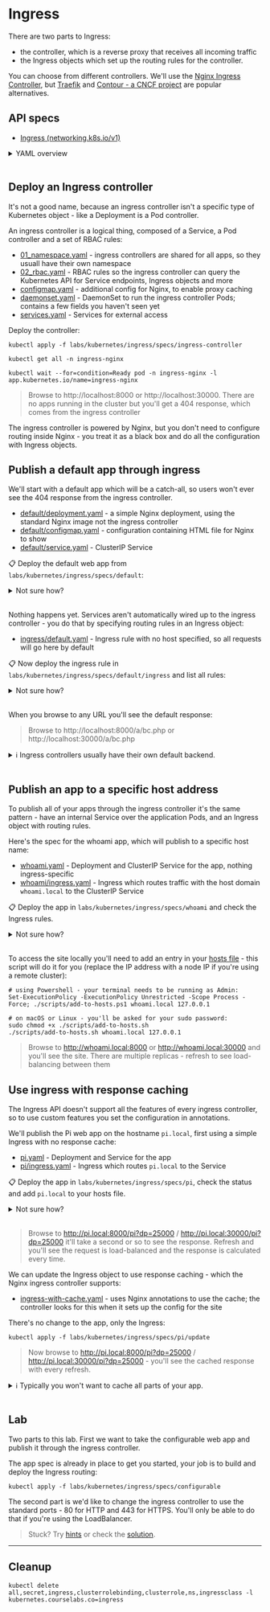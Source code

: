 # Ingress

There are two parts to Ingress:

- the controller, which is a reverse proxy that receives all incoming traffic
- the Ingress objects which set up the routing rules for the controller.

You can choose from different controllers. We'll use the [Nginx Ingress Controller](https://kubernetes.github.io/ingress-nginx/), but [Traefik](https://doc.traefik.io/traefik/providers/kubernetes-ingress/) and [Contour - a CNCF project](https://projectcontour.io) are popular alternatives.

## API specs

- [Ingress (networking.k8s.io/v1)](https://kubernetes.io/docs/reference/generated/kubernetes-api/v1.20/#ingress-v1-networking-k8s-io)

<details>
  <summary>YAML overview</summary>

Ingress rules can have multiple mappings, but they're pretty straightforward. 

You usually have one object per app, and they are namespaced, so you can deploy them in the same namespace as the app:

```
apiVersion: networking.k8s.io/v1
kind: Ingress
metadata:
  name: whoami
spec:
  rules:
  - host: whoami.local
    http:
      paths:
      - path: /
        pathType: Prefix
        backend:
          service:
            name: whoami-internal
            port: 
              name: http
```

- `rules` - collection of routing rules
- `host` - the DNS host name of the web app
- `http` - ingress routing is only for web traffic
- `paths` - collection of request paths, mapping to Kubernetes Services
- `path` - the HTTP request path, can be generic `/` or specific `/admin`
- `pathType` - whether path matching is as a `Prefix` or `Exact`
- `backend.service` - Service where the controller will fetch content

</details><br/>

## Deploy an Ingress controller

It's not a good name, because an ingress controller isn't a specific type of Kubernetes object - like a Deployment is a Pod controller. 

An ingress controller is a logical thing, composed of a Service, a Pod controller and a set of RBAC rules:

- [01_namespace.yaml](specs/ingress-controller/01_namespace.yaml) - ingress controllers are shared for all apps, so they usuall have their own namespace
- [02_rbac.yaml](specs/ingress-controller/02_rbac.yaml) - RBAC rules so the ingress controller can query the Kubernetes API for Service endpoints, Ingress objects and more
- [configmap.yaml](specs/ingress-controller/configmap.yaml) - additional config for Nginx, to enable proxy caching
- [daemonset.yaml](specs/ingress-controller/daemonset.yaml) - DaemonSet to run the ingress controller Pods; contains a few fields you haven't seen yet
- [services.yaml](specs/ingress-controller/services.yaml) - Services for external access

Deploy the controller:

```
kubectl apply -f labs/kubernetes/ingress/specs/ingress-controller

kubectl get all -n ingress-nginx

kubectl wait --for=condition=Ready pod -n ingress-nginx -l app.kubernetes.io/name=ingress-nginx
```

> Browse to http://localhost:8000 or http://localhost:30000. There are no apps running in the cluster but you'll get a 404 response, which comes from the ingress controller

The ingress controller is powered by Nginx, but you don't need to configure routing inside Nginx - you treat it as a black box and do all the configuration with Ingress objects.

## Publish a default app through ingress

We'll start with a default app which will be a catch-all, so users won't ever see the 404 response from the ingress controller.

- [default/deployment.yaml](specs/default/deployment.yaml) - a simple Nginx deployment, using the standard Nginx image not the ingress controller
- [default/configmap.yaml](specs/default/configmap.yaml) - configuration containing HTML file for Nginx to show
- [default/service.yaml](specs/default/service.yaml) - ClusterIP Service

📋 Deploy the default web app from `labs/kubernetes/ingress/specs/default`:

<details>
  <summary>Not sure how?</summary>

```
kubectl apply -f labs/kubernetes/ingress/specs/default
```

</details><br/>

Nothing happens yet. Services aren't automatically wired up to the ingress controller - you do that by specifying routing rules in an Ingress object:

- [ingress/default.yaml](specs/default/ingress/default.yaml) - Ingress rule with no host specified, so all requests will go here by default

📋 Now deploy the ingress rule in `labs/kubernetes/ingress/specs/default/ingress` and list all rules:

<details>
  <summary>Not sure how?</summary>

```
kubectl apply -f labs/kubernetes/ingress/specs/default/ingress

kubectl get ingress
```

</details><br/>

When you browse to any URL you'll see the default response:

> Browse to http://localhost:8000/a/bc.php or http://localhost:30000/a/bc.php

<details>
  <summary>ℹ Ingress controllers usually have their own default backend.</summary>
 
 That's where the 404 response originally came from Nginx. An alternative to running your own default app is to [customize the default backend](https://kubernetes.github.io/ingress-nginx/user-guide/default-backend/) - but that's specific to the ingress controller you're using.

</details><br/>

## Publish an app to a specific host address

To publish all of your apps through the ingress controller it's the same pattern - have an internal Service over the application Pods, and an Ingress object with routing rules.

Here's the spec for the whoami app, which will publish to a specific host name:

- [whoami.yaml](specs/whoami/whoami.yaml) - Deployment and ClusterIP Service for the app, nothing ingress-specific
- [whoami/ingress.yaml](specs/whoami/ingress.yaml) - Ingress which routes traffic with the host domain `whoami.local` to the ClusterIP Service

📋 Deploy the app in `labs/kubernetes/ingress/specs/whoami` and check the Ingress rules.

<details>
  <summary>Not sure how?</summary>

```
kubectl apply -f labs/kubernetes/ingress/specs/whoami

kubectl get ingress
```

</details><br/>

To access the site locally you'll need to add an entry in your [hosts file](https://en.wikipedia.org/wiki/Hosts_(file)) - this script will do it for you (replace the IP address with a node IP if you're using a remote cluster):

```
# using Powershell - your terminal needs to be running as Admin:
Set-ExecutionPolicy -ExecutionPolicy Unrestricted -Scope Process -Force; ./scripts/add-to-hosts.ps1 whoami.local 127.0.0.1

# on macOS or Linux - you'll be asked for your sudo password:
sudo chmod +x ./scripts/add-to-hosts.sh
./scripts/add-to-hosts.sh whoami.local 127.0.0.1
```

> Browse to http://whoami.local:8000 or http://whoami.local:30000 and you'll see the site. There are multiple replicas - refresh to see load-balancing between them

## Use ingress with response caching

The Ingress API doesn't support all the features of every ingress controller, so to use custom features you set the configuration in annotations.

We'll publish the Pi web app on the hostname `pi.local`, first using a simple Ingress with no response cache:

- [pi.yaml](specs/pi/pi.yaml) - Deployment and Service for the app
- [pi/ingress.yaml](specs/pi/ingress.yaml) - Ingress which routes `pi.local` to the Service

📋 Deploy the app in `labs/kubernetes/ingress/specs/pi`, check the status and add `pi.local` to your hosts file.

<details>
  <summary>Not sure how?</summary>

```
kubectl apply -f labs/kubernetes/ingress/specs/pi

kubectl get ingress

kubectl get po -l app=pi-web

# Windows:
./scripts/add-to-hosts.ps1 pi.local 127.0.0.1

# *nix:
./scripts/add-to-hosts.sh pi.local 127.0.0.1
```

</details><br/>

> Browse to http://pi.local:8000/pi?dp=25000 / http://pi.local:30000/pi?dp=25000 it'll take a second or so to see the response. Refresh and you'll see the request is load-balanced and the response is calculated every time.

We can update the Ingress object to use response caching - which the Nginx ingress controller supports:

- [ingress-with-cache.yaml](specs/pi/update/ingress-with-cache.yaml) - uses Nginx annotations to use the cache; the controller looks for this when it sets up the config for the site

There's no change to the app, only the Ingress:

```
kubectl apply -f labs/kubernetes/ingress/specs/pi/update
```

> Now browse to http://pi.local:8000/pi?dp=25000 / http://pi.local:30000/pi?dp=25000 - you'll see the cached response with every refresh.


<details>
  <summary>ℹ Typically you won't want to cache all parts of your app.</summary>

You may have different Ingress rules - one for all static content which has the cache annotation, and another for dynamic content.

</details><br />

## Lab

Two parts to this lab. First we want to take the configurable web app and publish it through the ingress controller. 

The app spec is already in place to get you started, your job is to build and deploy the Ingress routing:

```
kubectl apply -f labs/kubernetes/ingress/specs/configurable
```

The second part is we'd like to change the ingress controller to use the standard ports - 80 for HTTP and 443 for HTTPS. You'll only be able to do that if you're using the LoadBalancer.

> Stuck? Try [hints](hints.md) or check the [solution](solution.md).

___

## Cleanup

```
kubectl delete all,secret,ingress,clusterrolebinding,clusterrole,ns,ingressclass -l kubernetes.courselabs.co=ingress
```